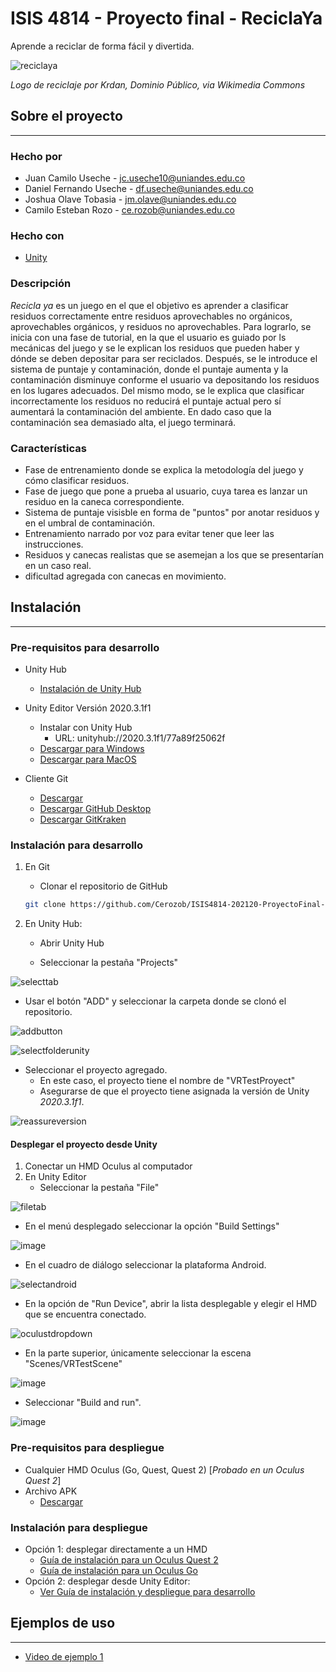 # ISIS 4814 - Proyecto final - ReciclaYa

Aprende a reciclar de forma fácil y divertida.

![reciclaya](https://user-images.githubusercontent.com/55302468/145698368-c9f7e135-1959-454e-ace1-c88205e0b96e.png)

*Logo de reciclaje por Krdan, Dominio Público, via Wikimedia Commons*

## Sobre el proyecto

---

### Hecho por

- Juan Camilo Useche - jc.useche10@uniandes.edu.co
- Daniel Fernando Useche - df.useche@uniandes.edu.co
- Joshua Olave Tobasia - jm.olave@uniandes.edu.co
- Camilo Esteban Rozo - ce.rozob@uniandes.edu.co

### Hecho con

- [Unity](https://unity.com/es)

### Descripción

*Recicla ya* es un juego en el que el objetivo es aprender a clasificar residuos correctamente entre residuos aprovechables no orgánicos, aprovechables orgánicos, y residuos no aprovechables. Para lograrlo, se inicia con una fase de tutorial, en la que el usuario es guiado por ls mecánicas del juego y se le explican los residuos que pueden haber y dónde se deben depositar para ser reciclados. Después, se le introduce el sistema de puntaje y contaminación, donde el puntaje aumenta y la contaminación disminuye conforme el usuario va depositando los residuos en los lugares adecuados. Del mismo modo, se le explica que clasificar incorrectamente los residuos no reducirá el puntaje actual pero sí aumentará la contaminación del ambiente. En dado caso que la contaminación sea demasiado alta, el juego terminará.

### Características

- Fase de entrenamiento donde se explica la metodología del juego y cómo clasificar residuos.
- Fase de juego que pone a prueba al usuario, cuya tarea es lanzar un residuo en la caneca correspondiente.
- Sistema de puntaje visisble en forma de "puntos" por anotar residuos y en el umbral de contaminación.
- Entrenamiento narrado por voz para evitar tener que leer las instrucciones.
- Residuos y canecas realistas que se asemejan a los que se presentarían en un caso real.
- dificultad agregada con canecas en movimiento.

## Instalación

---

### Pre-requisitos para desarrollo

- Unity Hub

  - [Instalación de Unity Hub](https://unity.com/es/download)

- Unity Editor Versión 2020.3.1f1

  - Instalar con Unity Hub 
    - URL: unityhub://2020.3.1f1/77a89f25062f
  - [Descargar para Windows](https://download.unity3d.com/download_unity/77a89f25062f/UnityDownloadAssistant-2020.3.1f1.exe)
  - [Descargar para MacOS](https://download.unity3d.com/download_unity/77a89f25062f/UnityDownloadAssistant-2020.3.1f1.dmg)

- Cliente Git

  - [Descargar](https://git-scm.com/downloads)
  - [Descargar GitHub Desktop](https://desktop.github.com/)
  - [Descargar GitKraken](https://www.gitkraken.com/download)

### Instalación para desarrollo

1. En Git

   - Clonar el repositorio de GitHub

   ```bash
   git clone https://github.com/Cerozob/ISIS4814-202120-ProyectoFinal-ReciclaYa.git
   ```
   
2. En Unity Hub:

   - Abrir Unity Hub

   - Seleccionar la pestaña "Projects"
 
![selecttab](https://user-images.githubusercontent.com/55302468/140423330-5a63a823-5175-4e9d-b42d-4633cf6301cc.png)

   - Usar el botón "ADD" y seleccionar la carpeta donde se clonó el repositorio.

![addbutton](https://user-images.githubusercontent.com/55302468/140423385-49f3bdd6-ff41-4f34-ae32-5207006a6a4c.png)

![selectfolderunity](https://user-images.githubusercontent.com/55302468/145699563-709f38bb-4ba6-4617-b947-e1fb14120186.png)

   - Seleccionar el proyecto agregado.
     - En este caso, el proyecto tiene el nombre de "VRTestProyect"
     - Asegurarse de que el proyecto tiene asignada la versión de Unity *2020.3.1f1*.

![reassureversion](https://user-images.githubusercontent.com/55302468/145699692-3e5df21e-31af-4485-8650-ce406190e24c.png)

#### Desplegar el proyecto desde Unity

1. Conectar un HMD Oculus al computador
2. En Unity Editor
   - Seleccionar la pestaña "File"
   
![filetab](https://user-images.githubusercontent.com/55302468/145699744-691b659f-a344-400c-a7da-e2e562aabc4b.png)

   - En el menú desplegado seleccionar la opción "Build Settings"

![image](https://user-images.githubusercontent.com/55302468/140439396-1c324bab-fd54-49ed-b876-32dca92124e1.png)

   - En el cuadro de diálogo seleccionar la plataforma Android.

![selectandroid](https://user-images.githubusercontent.com/55302468/140437717-316618f5-a2a7-4b8a-9d4c-a0b0d52ed94f.png)

   - En la opción de "Run Device", abrir la lista desplegable y elegir el HMD que se encuentra conectado.

![oculustdropdown](https://user-images.githubusercontent.com/55302468/140437836-98b0e277-46e6-46aa-9b6b-035c70eb18b1.png)

   - En la parte superior, únicamente seleccionar la escena "Scenes/VRTestScene"

![image](https://user-images.githubusercontent.com/55302468/140437900-a09f4788-08a3-4d57-8f91-a797d2c1ae16.png)

   - Seleccionar "Build and run".

![image](https://user-images.githubusercontent.com/55302468/140438024-5b5a4923-de98-4be3-8ea0-83695b88d8d8.png)

### Pre-requisitos para despliegue

- Cualquier HMD Oculus (Go, Quest, Quest 2) [_Probado en un Oculus Quest 2_]
- Archivo APK
  - [Descargar](https://github.com/Cerozob/ISIS4814-202120-ProyectoFinal-ReciclaYa/releases/download/build/reciclaya.apk)

### Instalación para despliegue

- Opción 1: desplegar directamente a un HMD
  - [Guía de instalación para un Oculus Quest 2](https://headjack.io/knowledge-base/how-to-easily-sideload-a-vr-app-to-oculus-quest-2/)
  - [Guía de instalación para un Oculus Go](https://headjack.io/tutorial/sideload-install-app-apk-oculus-go-quest/)  
- Opción 2: desplegar desde Unity Editor:
  - [Ver Guía de instalación y despliegue para desarrollo](#instalación-para-desarrollo)

## Ejemplos de uso

---

- [Video de ejemplo 1](https://www.youtube.com/watch?v=hEyqFmwu4b4)

